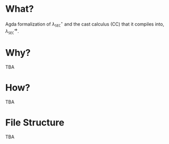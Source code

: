 # What?
Agda formalization of $\lambda_{\mathtt{SEC}}^\star$ and the cast calculus (CC) that it compiles into, $\lambda_{\mathtt{SEC}}^\Rightarrow$.

# Why?

TBA

# How?

TBA

# File Structure

TBA

